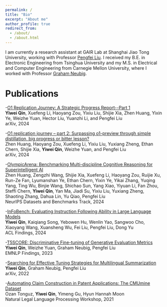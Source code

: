 ```yaml
---
permalink: /
title: "Bio"
excerpt: "About me"
author_profile: true
redirect_from:
  - /about/
  - /about.html
---
```


I am currently a research assistant at GAIR Lab at Shanghai Jiao Tong University, working with Professor [Pengfei Liu](https://scholar.google.com/citations?user=oIz_CYEAAAAJ&hl=en&oi=ao). I received my B.E. in Electronic Engineering from Tsinghua University and my M.S. in Electrical and Computer Engineering from Carnegie Mellon University, where I worked with Professor [Graham Neubig](https://scholar.google.com/citations?user=wlosgkoAAAAJ&hl=en&oi=ao). 



# Publications
-[O1 Replication Journey: A Strategic Progress Report--Part 1](https://arxiv.org/abs/2410.18982)\
**Yiwei Qin**, Xuefeng Li, Haoyang Zou, Yixiu Liu, Shijie Xia, Zhen Huang, Yixin Ye, Weizhe Yuan, Hector Liu, Yuanzhi Li, and Pengfei Liu \
arXiv, 2024

-[O1 replication journey – part 2: Surpassing o1-preview through simple distillation, big progress or bitter lesson?](https://arxiv.org/abs/2411.16489)\
Zhen Huang, Haoyang Zou, Xuefeng Li, Yixiu Liu, Yuxiang Zheng, Ethan Chern, Shijie Xia, **Yiwei Qin**, Weizhe Yuan, and Pengfei Liu \
arXiv, 2024

-[OlympicArena: Benchmarking Multi-discipline Cognitive Reasoning for Superintelligent AI](https://arxiv.org/abs/2406.12753)\
Zhen Huang, Zengzhi Wang, Shijie Xia, Xuefeng Li, Haoyang Zou, Ruijie Xu, Run-Ze Fan, Lyumanshan Ye, Ethan Chern, Yixin Ye, Yikai Zhang, Yuqing Yang, Ting Wu, Binjie Wang, Shichao Sun, Yang Xiao, Yiyuan Li, Fan Zhou, Steffi Chern, **Yiwei Qin**, Yan Ma, Jiadi Su, Yixiu Liu, Yuxiang Zheng, Shaoting Zhang, Dahua Lin, Yu Qiao, Pengfei Liu \
NeurIPS Datasets and Benchmarks Track, 2024

-[InFoBench: Evaluating Instruction Following Ability in Large Language Models](https://arxiv.org/abs/2401.03601)\
**Yiwei Qin**, Kaiqiang Song, Yebowen Hu, Wenlin Yao, Sangwoo Cho, Xiaoyang Wang, Xuansheng Wu, Fei Liu, Pengfei Liu, Dong Yu \
ACL Findings, 2024

-[T5SCORE: Discriminative Fine-tuning of Generative Evaluation Metrics](https://arxiv.org/abs/2212.05726)\
**Yiwei Qin**, Weizhe Yuan, Graham Neubig, Pengfei Liu\
EMNLP Findings, 2023

-[Searching for Effective Tuning Strategies for Multilingual Summarization](https://arxiv.org/abs/2212.05740)\
**Yiwei Qin**, Graham Neubig, Pengfei Liu\
arXiv, 2022

-[Automating Claim Construction in Patent Applications: The CMUmine Dataset](https://aclanthology.org/2021.nllp-1.21.pdf)\
Ozan Tonguz, **Yiwei Qin**, Yimeng Gu, Hyun Hannah Moon\
Natural Legal Language Processing Workshop, 2021